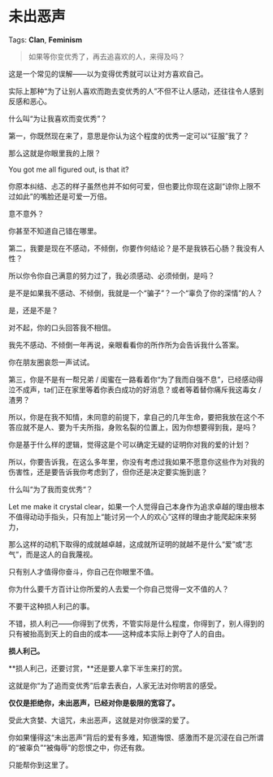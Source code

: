 # 未出恶声

Tags: **Clan**, **Feminism**

> 如果等你变优秀了，再去追喜欢的人，来得及吗？



这是一个常见的误解——以为变得优秀就可以让对方喜欢自己。

实际上那种“为了让别人喜欢而跑去变优秀的人”不但不让人感动，还往往令人感到反感和恶心。

什么叫“为让我喜欢而变优秀”？

第一，你既然现在来了，意思是你认为这个程度的优秀一定可以“征服”我了？

那么这就是你眼里我的上限？

You got me all figured out, is that it?

你原本纠结、忐忑的样子虽然也并不如何可爱，但也要比你现在这副“谅你上限不过如此”的嘴脸还是可爱一万倍。

意不意外？

你甚至不知道自己错在哪里。

  


第二，我要是现在不感动，不倾倒，你要作何结论？是不是我铁石心肠？我没有人性？

所以你令你自己满意的努力过了，我必须感动、必须倾倒，是吗？

是不是如果我不感动、不倾倒，我就是一个“骗子”？一个“辜负了你的深情”的人？

是，还是不是？

对不起，你的口头回答我不相信。

我先不感动、不倾倒一年再说，亲眼看看你的所作所为会告诉我什么答案。

你在朋友圈哀怨一声试试。

  


第三，你是不是有一帮兄弟 / 闺蜜在一路看着你“为了我而自强不息”，已经感动得泣不成声，ta们正在家里等着你表白成功的好消息？或者等着替你痛斥我这毒女 / 渣男？

  


所以，你是在我不知情，未同意的前提下，拿自己的几年生命，要把我放在这个不答应就不是人、要为千夫所指，身败名裂的位置上，因为你想要得到我，是吗？

你是基于什么样的逻辑，觉得这是个可以确定无疑的证明你对我的爱的计划？

所以，你要告诉我，在这么多年里，你没有考虑过我如果不愿意你这些作为对我的伤害性，还是要告诉我你考虑到了，但你还是决定要实施到底？

什么叫“为了我而变优秀“？

Let me make it crystal clear，如果一个人觉得自己本身作为追求卓越的理由根本不值得动动手指头，只有加上“能讨另一个人的欢心”这样的理由才能爬起床来努力，

那么这样的动机下取得的成就越卓越，这成就所证明的就越不是什么“爱”或“志气”，而是这人的自我蔑视。

只有别人才值得你奋斗，你自己在你眼里不值。

你为什么要千方百计让你所爱的人去爱一个你自己觉得一文不值的人？

不要干这种损人利己的事。

不错，损人利己——你得到了优秀，不管实际是什么程度，你得到了，别人得到的只有被抬高到天上的自由的成本——这种成本实际上剥夺了人的自由。

**损人利己。**

**损人利己，还要讨赏，**还是要人拿下半生来打的赏。

这就是你“为了追而变优秀”后拿去表白，人家无法对你明言的感受。

**仅仅是拒绝你，未出恶声，已经对你是极限的宽容了。**

受此大贪婪、大诅咒，未出恶声，这就是对你很深的爱了。

你如果懂得这“未出恶声”背后的爱有多难，知道悔恨、感激而不是沉浸在自己所谓的“被辜负”“被侮辱”的怨恨之中，你还有救。

只能帮你到这里了。



